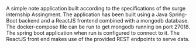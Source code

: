 A simple note application built according to the specifications of the surge internship Assingment.
The application has been built using a Java Spring-Boot backend and a ReactJS frontend combined with a mongodb database.
The docker-compose file can be run to get mongodb running on port 27018. The spring boot application when run is configured to connect to it.
The ReactJS front end makes use of the provided REST endpoints to serve data.
